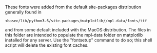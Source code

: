 These fonts were added from the default site-packages distribution generally found in

```
<base>/lib/python3.6/site-packages/matplotlib//mpl-data/fonts/ttf
```

and from some default included with the MacOS distribution. The files in this folder are intended to populate the mpl-data folder on matplotlib installed for any server. Use the "fontsetup" command to do so; this shell script will delete the existing font caches.

